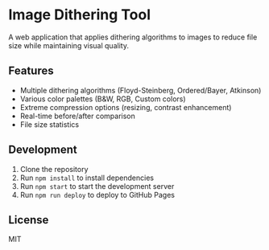 # Image Dithering Tool

A web application that applies dithering algorithms to images to reduce file size while maintaining visual quality.

## Features

- Multiple dithering algorithms (Floyd-Steinberg, Ordered/Bayer, Atkinson)
- Various color palettes (B&W, RGB, Custom colors)
- Extreme compression options (resizing, contrast enhancement)
- Real-time before/after comparison
- File size statistics

## Development

1. Clone the repository
2. Run `npm install` to install dependencies
3. Run `npm start` to start the development server
4. Run `npm run deploy` to deploy to GitHub Pages

## License

MIT